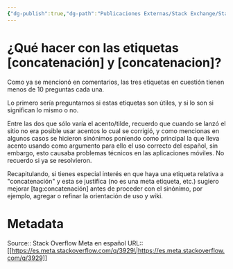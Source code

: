 ```yaml
---
{"dg-publish":true,"dg-path":"Publicaciones Externas/Stack Exchange/Stack Overflow en español/Stack Overflow en español Meta/es.meta.stackoverflow.com-3929.md","permalink":"/publicaciones-externas/stack-exchange/stack-overflow-en-espanol/stack-overflow-en-espanol-meta/es-meta-stackoverflow-com-3929/","title":"¿Qué hacer con las etiquetas [concatenación] y [concatenacion]?","hide":true,"noteIcon":"\"0\"","created":"2024-04-03T12:49:10.374-06:00","updated":"2024-04-05T16:44:03.885-06:00"}
---
```


# ¿Qué hacer con las etiquetas [concatenación] y [concatenacion]?

Como ya se mencionó en comentarios, las tres etiquetas en cuestión tienen menos de 10 preguntas cada una.

Lo primero sería preguntarnos si estas etiquetas son útiles, y si lo son si significan lo mismo o no.

Entre las dos que sólo varía el acento/tilde, recuerdo que cuando se lanzó el sitio no era posible usar acentos lo cual se corrigió, y como mencionas en algunos casos se hicieron sinónimos poniendo como principal la que lleva acento usando como argumento para ello el uso correcto del español, sin embargo, esto causaba problemas técnicos en las aplicaciones móviles. No recuerdo si ya se resolvieron.

Recapitulando, si tienes especial interés en que haya una etiqueta relativa a "concatenación" y esta se justifica (no es una meta etiqueta, etc.) sugiero mejorar [tag:concatenación] antes de proceder con el sinónimo, por ejemplo, agregar o refinar la orientación de uso y wiki.


# Metadata
Source:: Stack Overflow Meta en español
URL:: [[https://es.meta.stackoverflow.com/q/3929\|https://es.meta.stackoverflow.com/q/3929]]

